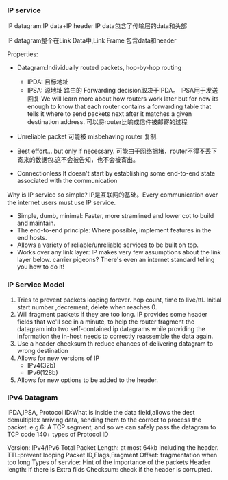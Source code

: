 ### IP service

IP datagram:IP data+IP header
IP data包含了传输层的data和头部

IP datagram整个在Link Data中,Link Frame 包含data和header

Properties:
- Datagram:Individually routed packets, hop-by-hop routing
    - IPDA: 目标地址
    - IPSA: 源地址
路由的 Forwarding decision取决于IPDA。 
IPSA用于发送回复
We will learn more about how routers work later but for now its enough to know that each router contains a forwarding table that tells it where to send packets next after it matches a given destination address.
可以将router比喻成信件被邮寄的过程

- Unreliable
packet 可能被 misbehaving router 复制.
- Best effort... but only if necessary.
可能由于网络拥堵，router不得不丢下寄来的数据包.这不会被告知，也不会被寄出。
- Connectionless
It doesn't start by establishing some end-to-end state associated with the communication

Why is IP service so simple?
IP是互联网的基础。Every communication over the internet users must use IP service.

- Simple, dumb, minimal: Faster, more stramlined and lower cot to build and maintain.
- The end-to-end principle: Where possible, implement features in the end hosts.
- Allows a variety of reliable/unreliable services to be built on top.
- Works over any link layer: IP makes very few assumptions about the link layer below.
carrier pigeons? There's even an internet standard telling you how to do it!

### IP Service Model
1. Tries to prevent packets looping forever.
hop count, time to live/ttl. Initial start number ,decrement, delete when reaches 0.
2. Will fragment packets if they are too long.
IP provides some header fields that we'll see in a minute, to help the router fragment the datagram into two self-contained ip datagrams while providing the information the in-host needs to correctly reassemble the data again.
3. Use a header checksum th reduce chances of delivering datagram to wrong destination
4. Allows for new versions of IP
    - IPv4(32b)
    - IPv6(128b)
5. Allows for new options to be added to the header.

### IPv4 Datagram

IPDA,IPSA,
Protocol ID:What is inside the data field,allows the dest demultiplex arriving data, sending them to the correct to process the packet. e.g.6: A TCP segment, and so we can safely pass the datagram to TCP code 
140+ types of Protocol ID

Version: IPv4/IPv6
Total Packet Length: at most 64kb including the header.
TTL:prevent looping
Packet ID,Flags,Fragment Offset: fragmentation when too long 
Types of service: Hint of the importance of the packets
Header length: If there is Extra filds
Checksum: check if the header is corrupted.

